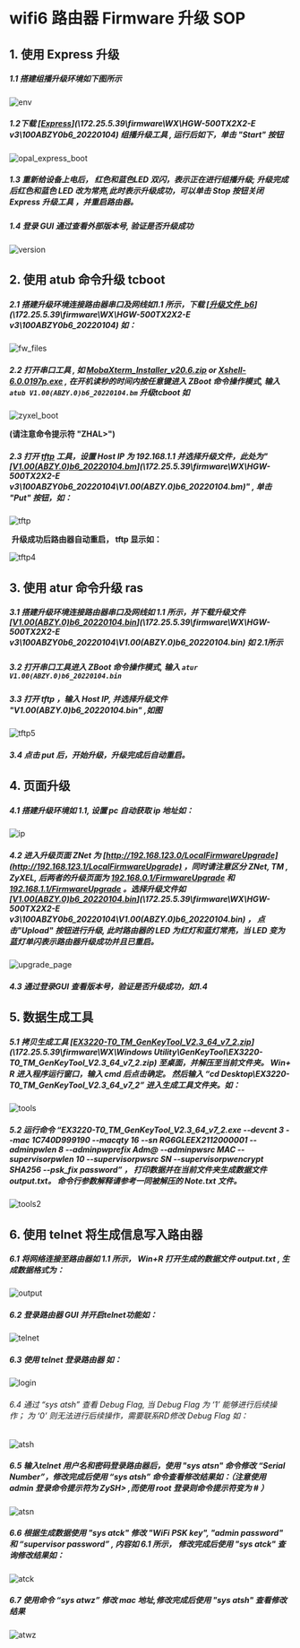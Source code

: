 # wifi6 路由器 Firmware 升级  SOP

## 1. 使用 Express 升级

##### 1.1 搭建组播升级环境如下图所示

![env](../img/upgrade.jpg)



##### 1.2下载 [<u>Express</u>](\\172.25.5.39\firmware\WX\HGW-500TX2X2-E v3\100ABZY0b6_20220104) 组播升级工具 , 运行后如下，单击 "Start" 按钮

![opal_express_boot](../img/express_boot.bmp)



##### 1.3 重新给设备上电后， 红色和蓝色LED  双闪，表示正在进行组播升级;  升级完成后红色和蓝色 LED 改为常亮,此时表示升级成功，可以单击 Stop 按钮关闭 Express 升级工具 ，并重启路由器。​

##### 1.4  登录 GUI 通过查看外部版本号, 验证是否升级成功

![version](../img/opal_fw_version.jpg)



## 2. 使用 atub 命令升级 tcboot

##### 2.1 搭建升级环境连接路由器串口及网线如1.1 所示，下载 [<u>升级文件_b6</u>](\\172.25.5.39\firmware\WX\HGW-500TX2X2-E v3\100ABZY0b6_20220104) 如：

![fw_files](../img/fw_files.bmp)



##### 2.2 打开串口工具 , 如 [<u>MobaXterm_Installer_v20.6.zip</u>](<\\172.25.5.39\cpeswdoc\cpesw\Software\MobaXterm_Installer_v20.6.zip>)  or [<u>Xshell-6.0.0197p.exe</u>](<\\172.25.5.39\cpeswdoc\cpesw\Software\Xshell-6.0.0197p.exe>)  , 在开机读秒的时间内按任意键进入 ZBoot 命令操作模式, 输入 ``atub V1.00(ABZY.0)b6_20220104.bm``  升级tcboot 如

![zyxel_boot](../img/opal_zboot.png)

**(请注意命令提示符 "ZHAL>")**



##### 2.3 打开 [<u>tftp</u>](\\172.25.5.39\cpeswdoc\cpesw\Software\tftpd32.329.zip) 工具，设置 Host IP 为 192.168.1.1 并选择升级文件，此处为"[<u>V1.00(ABZY.0)b6_20220104.bm</u>](\\172.25.5.39\firmware\WX\HGW-500TX2X2-E v3\100ABZY0b6_20220104\V1.00(ABZY.0)b6_20220104.bm)" , 单击 "Put" 按钮，如：

![tftp](E:/Resource/SWNote/img/tftp3.jpg)

​	 **升级成功后路由器自动重启， tftp 显示如：**

![tftp4](../img/tftp4.jpg)



## 3. 使用 atur 命令升级 ras

##### 3.1 搭建升级环境连接路由器串口及网线如 1.1 所示，并下载升级文件 [<u>V1.00(ABZY.0)b6_20220104.bin</u>](\\172.25.5.39\firmware\WX\HGW-500TX2X2-E v3\100ABZY0b6_20220104\V1.00(ABZY.0)b6_20220104.bin) 如 2.1所示

##### 3.2 打开串口工具进入 ZBoot 命令操作模式, 输入 ``atur V1.00(ABZY.0)b6_20220104.bin``

##### 3.3 打开 tftp ，输入 Host IP, 并选择升级文件 "V1.00(ABZY.0)b6_20220104.bin" ,如图

![tftp5](../img/tftp5.jpg)

##### 3.4 点击 put 后，开始升级，升级完成后自动重启。



## 4. 页面升级

##### 4.1 搭建升级环境如 1.1, 设置 pc 自动获取 ip 地址如：

![ip](../img/opal_ip2.jpg)



##### 4.2 进入升级页面 ZNet 为 [http://192.168.123.0/LocalFirmwareUpgrade](http://192.168.123.1/LocalFirmwareUpgrade) ，同时请注意区分 ZNet, TM , ZyXEL, 后两者的升级页面为 [192.168.0.1/FirmwareUpgrade](http://192.168.0.1/FirmwareUpgrade)  和 [192.168.1.1/FirmwareUpgrade](http://192.168.1.1/FirmwareUpgrade) 。选择升级文件如 [<u>V1.00(ABZY.0)b6_20220104.bin</u>](\\172.25.5.39\firmware\WX\HGW-500TX2X2-E v3\100ABZY0b6_20220104\V1.00(ABZY.0)b6_20220104.bin) ， 点击"Upload" 按钮进行升级, 此时路由器的 LED 为红灯和蓝灯常亮，当 LED 变为蓝灯单闪表示路由器升级成功并且已重启。

![upgrade_page](../img/opal_upgrade.jpg)



##### 4.3 通过登录GUI 查看版本号，验证是否升级成功，如1.4



## 5. 数据生成工具

##### 5.1 拷贝生成工具  [<u>EX3220-T0_TM_GenKeyTool_V2.3_64_v7_2.zip</u>](\\172.25.5.39\firmware\WX\Windows Utility\GenKeyTool\EX3220-T0_TM_GenKeyTool_V2.3_64_v7_2.zip)  至桌面，并解压至当前文件夹。 Win+ R 进入程序运行窗口，输入 cmd 后点击确定。 然后输入 “cd Desktop\EX3220-T0_TM_GenKeyTool_V2.3_64_v7_2” 进入生成工具文件夹。如：

![tools](../img/cmd_tools.jpg)



##### 5.2 运行命令 “EX3220-T0_TM_GenKeyTool_V2.3_64_v7_2.exe --devcnt 3 --mac 1C740D999190 --macqty 16 --sn RG6GLEEX2112000001 --adminpwlen 8 --adminpwprefix Adm@ --adminpwsrc MAC --supervisorpwlen 10  --supervisorpwsrc SN --supervisorpwencrypt SHA256 --psk_fix password” ， 打印数据并在当前文件夹生成数据文件 output.txt。 命令行参数解释请参考一同被解压的 Note.txt 文件。

![tools2](../img/cmd_tools_2.jpg)





## 6. 使用 telnet 将生成信息写入路由器

##### 6.1 将网络连接至路由器如 1.1 所示， Win+R  打开生成的数据文件 output.txt , 生成数据格式为：

![output](../img/tools_output.jpg)



##### 6.2 登录路由器 GUI 并开启telnet功能如：

![telnet](../img/opal_enable_telnet.jpg)





##### 6.3 使用 telnet 登录路由器 如：

![login](../img/opal_telnet_2.jpg)

 

###### 6.4 通过 “sys atsh” 查看 Debug Flag, 当 Debug Flag 为 ‘1’ 能够进行后续操作； 为 ‘0’ 则无法进行后续操作，需要联系RD修改 Debug Flag 如：

![atsh](E:/Resource/SWNote/img/opal_atsh.jpg)



##### 6.5  输入telnet 用户名和密码登录路由器后，使用 "sys atsn" 命令修改  “Serial Number”，修改完成后使用 “sys atsh” 命令查看修改结果如：（注意使用 admin 登录命令提示符为 ZySH> ,而使用 root 登录则命令提示符变为 # ）

![atsn](../img/opal_atsn.jpg)



##### 6.6 根据生成数据使用 "sys atck" 修改 "WiFi PSK key", "admin password" 和 “supervisor password” , 内容如 6.1 所示， 修改完成后使用 "sys atck" 查询修改结果如：

![atck](../img/opal_atck.jpg)



##### 6.7 使用命令  “sys atwz” 修改 mac 地址,修改完成后使用 "sys atsh" 查看修改结果

![atwz](../img/opal_atwz.jpg)



